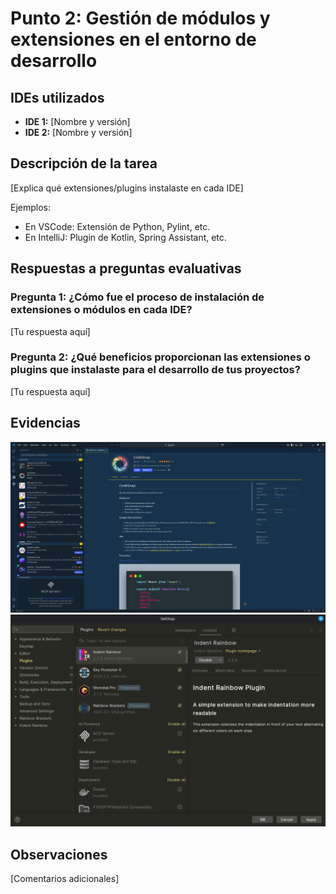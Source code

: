 # Punto 2: Gestión de módulos y extensiones en el entorno de desarrollo

## IDEs utilizados
- **IDE 1:** [Nombre y versión]
- **IDE 2:** [Nombre y versión]

## Descripción de la tarea
[Explica qué extensiones/plugins instalaste en cada IDE]

Ejemplos:
- En VSCode: Extensión de Python, Pylint, etc.
- En IntelliJ: Plugin de Kotlin, Spring Assistant, etc.

## Respuestas a preguntas evaluativas

### Pregunta 1: ¿Cómo fue el proceso de instalación de extensiones o módulos en cada IDE?
[Tu respuesta aquí]

### Pregunta 2: ¿Qué beneficios proporcionan las extensiones o plugins que instalaste para el desarrollo de tus proyectos?
[Tu respuesta aquí]

## Evidencias
![Panel de extensiones IDE 1](../DBH/capturas/punto2_ide1_extensiones.png)
![Panel de extensiones IDE 2](../DBH/capturas/punto2_ide2_extensiones.png)

## Observaciones
[Comentarios adicionales]
